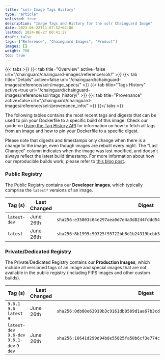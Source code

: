 ```yaml
---
title: "solr Image Tags History"
type: "article"
unlisted: true
description: "Image Tags and History for the solr Chainguard Image"
date: 2023-06-22T11:07:52+02:00
lastmod: 2024-06-27 00:41:27
draft: false
tags: ["Reference", "Chainguard Images", "Product"]
images: []
weight: 700
toc: true
---
```


{{< tabs >}}
{{< tab title="Overview" active=false url="/chainguard/chainguard-images/reference/solr/" >}}
{{< tab title="Details" active=false url="/chainguard/chainguard-images/reference/solr/image_specs/" >}}
{{< tab title="Tags History" active=true url="/chainguard/chainguard-images/reference/solr/tags_history/" >}}
{{< tab title="Provenance" active=false url="/chainguard/chainguard-images/reference/solr/provenance_info/" >}}
{{</ tabs >}}

The following tables contains the most recent tags and digests that can be used to pin your Dockerfile to a specific build of this image. Check our guide on [Using the Tag History API](/chainguard/chainguard-images/using-the-tag-history-api/) for information on how to fetch all tags from an image and how to pin your Dockerfile to a specific digest.

Please note that digests and timestamps only change when there is a change to the image, even though images are rebuilt every night. The "Last Changed" column indicates when the image was last modified, and doesn't always reflect the latest build timestamp. For more information about how our reproducible builds work, please refer to [this blog post](https://www.chainguard.dev/unchained/reproducing-chainguards-reproducible-image-builds).

### Public Registry
The Public Registry contains our **Developer Images**, which typically comprise the `latest*` versions of an image.

| Tag (s)       | Last Changed | Digest                                                                    |
|---------------|--------------|---------------------------------------------------------------------------|
|  `latest-dev` | June 26th    | `sha256:e35803c64e297aea0d7e4a3d8244fddd54463493eff9ff70f1c3935817bff96c` |
|  `latest`     | June 26th    | `sha256:8b1995c99325f95722bb8d1b24319bcbb36367b77f7d45179a27b02735355a16` |


### Private/Dedicated Registry
The Private/Dedicated Registry contains our **Production Images**, which include all versioned tags of an image and special images that are not available in the public registry (including FIPS images and other custom builds).

| Tag (s)                                     | Last Changed | Digest                                                                    |
|---------------------------------------------|--------------|---------------------------------------------------------------------------|
|  `9.6.1` `9.6` `latest` `9`                 | June 26th    | `sha256:0db80e63919b3c9161db0509d1aa67b3cd6df154dfd8432dcc334eb15bdaae03` |
|  `latest-dev` `9.6-dev` `9.6.1-dev` `9-dev` | June 26th    | `sha256:10641d299d94b8e55825fa50b6cf3e774c76abeba0d76252f905d304a4913449` |

